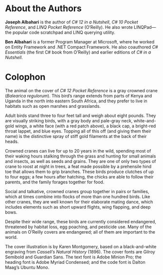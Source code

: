 # About the Authors

**Joseph Albahari** is the author of *C# 12 in a Nutshell*, *C# 10 Pocket Reference*, and *LINQ Pocket Reference* (O’Reilly). He also wrote LINQPad—the popular code scratchpad and LINQ querying utility.

**Ben Albahari** is a former Program Manager at Microsoft, where he worked on Entity Framework and .NET Compact Framework. He also coauthored *C# Essentials* (the first C# book from O’Reilly) and earlier editions of *C# in a Nutshell*.

# Colophon

The animal on the cover of *C# 12 Pocket Reference* is a gray crowned crane (*Balearica regulorum*). This bird’s range extends from parts of Kenya and Uganda in the north into eastern South Africa, and they prefer to live in habitats such as open marshes and grasslands.

Adult birds stand three to four feet tall and weigh about eight pounds. They are visually striking birds, with a gray body and pale-gray neck, white-and-gold wings, a white face (with a red patch above), a black cap, a bright-red throat lappet, and blue eyes. Topping all of this off (and giving them their name) is the distinctive spray of stiff gold filaments at the back of their heads.

Crowned cranes can live for up to 20 years in the wild, spending most of their waking hours stalking through the grass and hunting for small animals and insects, as well as seeds and grains. They are one of only two types of crane to roost at night in trees, a feat made possible by a prehensile hind toe that allows them to grip branches. These birds produce clutches of up to four eggs; a few hours after hatching, the chicks are able to follow their parents, and the family forages together for food.

Social and talkative, crowned cranes group together in pairs or families, which at times combine into flocks of more than one hundred birds. Like other cranes, they are well known for their elaborate mating dance, which includes elements such as short upward flights, wing flapping, and deep bows.

Despite their wide range, these birds are currently considered endangered, threatened by habitat loss, egg poaching, and pesticide use. Many of the animals on O’Reilly covers are endangered; all of them are important to the world.

The cover illustration is by Karen Montgomery, based on a black-and-white engraving from *Cassell’s Natural History* (1896). The cover fonts are Gilroy Semibold and Guardian Sans. The text font is Adobe Minion Pro; the heading font is Adobe Myriad Condensed; and the code font is Dalton Maag’s Ubuntu Mono.